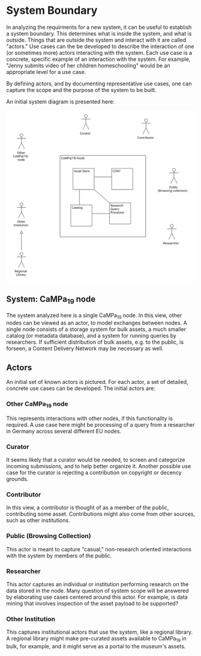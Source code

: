 # System Boundary

In analyzing the requirments for a new system, it can be useful to
establish a system boundary.  This determines what is inside the system,
and what is outside.  Things that are outside the system and interact with
it are called "actors."  Use cases can the be developed to describe the 
interaction of one (or sometimes more) actors interacting with the system.
Each use case is a concrete, specific example of an interaction with the
system.  For example, "Jenny submits video of her children homeschooling" 
would be an appropriate level for a use case.

By defining actors, and by documenting representative use cases, one can
capture the scope and the purpose of the system to be built.

An initial system diagram is presented here:

![System Boundary](boundary.svg)


## System:  CaMPa<sub>19</sub> node

The system analyzed here is a single CaMPa<sub>19</sub> node.  In this
view, other nodes can be viewed as an actor, to model exchanges between
nodes.  A single node consists of a storage system for bulk assets, a
much smaller catalog (or metadata database), and a system for running
queries by researchers.  If sufficient distribution of bulk assets,
e.g. to the public, is forseen, a Content Delivery Network may be necessary
as well.

## Actors

An initial set of known actors is pictured.  For each actor, a set of
detailed, concrete use cases can be developed.  The initial actors are:

###  Other CaMPa<sub>19</sub> node

This represents interactions with other nodes, if this functionality
is required.  A use case here might be processing of a query from a
researcher in Germany across several different EU nodes.

### Curator

It seems likely that a curator would be needed, to screen and categorize
incoming submissions, and to help better organize it.  Another possible
use case for the curator is rejecting a contribution on copyright or
decency grounds.

### Contributor

In this view, a contributor is thought of as a member of the public, 
contributing some asset.  Contributions might also come from other sources,
such as other institutions.

###  Public (Browsing Collection)

This actor is meant to capture "casual," non-research oriented interactions 
with the system by members of the public.

### Researcher

This actor captures an individual or institution performing research
on the data stored in the node.  Many question of system scope will be
answered by elaborating use cases centered around this actor.  For
example, is data mining that involves inspection of the asset payload
to be supported?  

###  Other Institution

This captures institutional actors that use the system, like a regional
library.  A regional library might make pre-curated assets available
to CaMPa<sub>19</sub> in bulk, for example, and it might serve as a
portal to the museum's assets.

